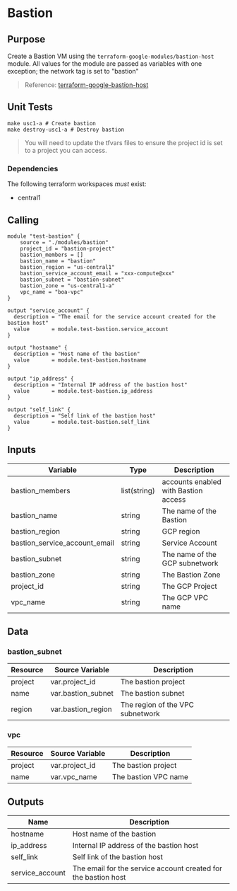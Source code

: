 # Bastion

## Purpose

Create a Bastion VM using the `terraform-google-modules/bastion-host` module. All values for the module are passed as variables with one exception; the network tag is set to "bastion"

> Reference: [terraform-google-bastion-host](https://github.com/terraform-google-modules/terraform-google-bastion-host)

## Unit Tests

```
make usc1-a # Create bastion
make destroy-usc1-a # Destroy bastion
```

> You will need to update the tfvars files to ensure the project id is set to a project you can access.

### Dependencies

The following terraform workspaces *must* exist:

* central1

## Calling

```
module "test-bastion" {
    source = "./modules/bastion"
    project_id = "bastion-project"
    bastion_members = []
    bastion_name = "bastion"
    bastion_region = "us-central1"
    bastion_service_account_email = "xxx-compute@xxx"
    bastion_subnet = "bastion-subnet"
    bastion_zone = "us-central1-a"
    vpc_name = "boa-vpc"
}

output "service_account" {
  description = "The email for the service account created for the bastion host"
  value       = module.test-bastion.service_account
}

output "hostname" {
  description = "Host name of the bastion"
  value       = module.test-bastion.hostname
}

output "ip_address" {
  description = "Internal IP address of the bastion host"
  value       = module.test-bastion.ip_address
}

output "self_link" {
  description = "Self link of the bastion host"
  value       = module.test-bastion.self_link
}
```

## Inputs

| Variable | Type |Description|
| --- | --- | --- |
| bastion_members | list(string) | accounts enabled with Bastion access |
| bastion_name | string | The name of the Bastion |
| bastion_region | string | GCP region
| bastion_service_account_email | string | Service Account |
| bastion_subnet | string | The name of the GCP subnetwork |
| bastion_zone | string | The Bastion Zone |
| project_id | string | The GCP Project |
| vpc_name | string | The GCP VPC name |

## Data

### bastion_subnet

| Resource | Source Variable |Description|
| --- | --- | --- |
| project | var.project_id | The bastion project |
| name | var.bastion_subnet | The bastion subnet |
| region | var.bastion_region | The region of the VPC subnetwork

### vpc

| Resource | Source Variable |Description|
| --- | --- | --- |
| project | var.project_id | The bastion project |
| name | var.vpc_name | The bastion VPC name |

## Outputs

| Name | Description |
| --- | ---|
| hostname | Host name of the bastion |
| ip_address | Internal IP address of the bastion host |
| self_link | Self link of the bastion host |
| service_account | The email for the service account created for the bastion host |
